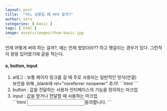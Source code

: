 ```yaml
---
layout: post
title:  "어느 상황일 때 써야 할까?"
author: sera
categories: [ basic ]
tags: [ html ]
image: assets/images/thum-basic.jpg
---
```

언제 어떻게 써야 하는 걸까?, 얘는 언제 썼었더라?? 하고 헷갈리는 경우가 있다.
그런적이 왕왕 있어왔기에 글을 적는다. 

#### a, button, input
<ol>
  <li>a태그 :  보통 페이지 링크를 걸 때 주로 사용되는 일반적인 방식(연결) <br> 보안을 위해 _blank에 rel="noreferrer noopener" 추가!    
    ```html
    <a href="..." target="_blank" rel="noopener"></a>
    ```
  </li>
  <li>button :  값을 전달하는 사용자 인터페이스의 기능을 정의하는 마크업</li>
  <li>input : 값을 받거나 전달할 때 사용하는 마크업<br>
```html 
<input type="text" id="agree"><label for="agree">동의합니다.</label>
```</li>
</ol>

